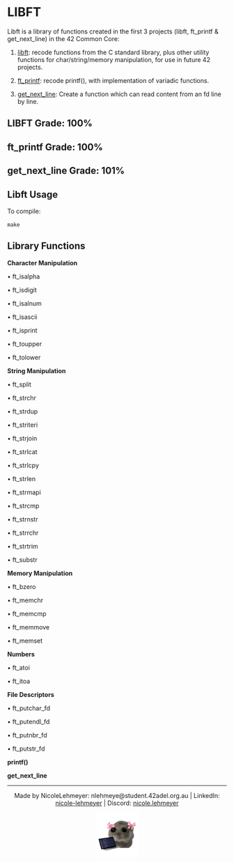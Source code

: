 # LIBFT

<p>
  Libft is a library of functions created in the first 3 projects (libft, ft_printf & get_next_line) in the 42 Common Core:
  
1. <a href="https://github.com/NicoleLehmeyer/LIBFT/blob/main/subject/LIBFT_SUBJECT.pdf">libft</a>: recode functions from the C standard library, plus other utility functions for char/string/memory manipulation, for use in future 42 projects.

2. <a href="https://github.com/NicoleLehmeyer/LIBFT/blob/main/subject/PRINTF_SUBJECT.pdf">ft_printf</a>: recode printf(), with implementation of variadic functions.
3. <a href="https://github.com/NicoleLehmeyer/LIBFT/blob/main/subject/GNL_SUBJECT.pdf">get_next_line</a>: Create a function which can read content from an fd line by line.
</p>

## LIBFT Grade: 100%
## ft_printf Grade: 100%
## get_next_line Grade: 101%

## Libft Usage

To compile:
```
make
```

## Library Functions

**Character Manipulation**

• ft_isalpha

• ft_isdigit

• ft_isalnum

• ft_isascii

• ft_isprint

• ft_toupper

• ft_tolower

**String Manipulation**

• ft_split

• ft_strchr

• ft_strdup

• ft_striteri

• ft_strjoin

• ft_strlcat

• ft_strlcpy

• ft_strlen

• ft_strmapi

• ft_strcmp

• ft_strnstr

• ft_strrchr

• ft_strtrim

• ft_substr

**Memory Manipulation**

• ft_bzero

• ft_memchr

• ft_memcmp

• ft_memmove

• ft_memset

**Numbers**

• ft_atoi

• ft_itoa

**File Descriptors**

• ft_putchar_fd

• ft_putendl_fd

• ft_putnbr_fd

• ft_putstr_fd

**printf()**

**get_next_line**

---
<p align="center">
Made by NicoleLehmeyer: nlehmeye@student.42adel.org.au | LinkedIn: <a href="https://www.linkedin.com/in/nicole-lehmeyer/">nicole-lehmeyer</a> | Discord: <a href="https://discordapp.com/users/1107446949344448543/">nicole.lehmeyer</a>
</p>

<p align="center">
  <img src="https://github.com/NicoleLehmeyer/NicoleLehmeyer/blob/main/images/coder_hampster.png" alt="hampster" style="width:100px;"/>
</p>
